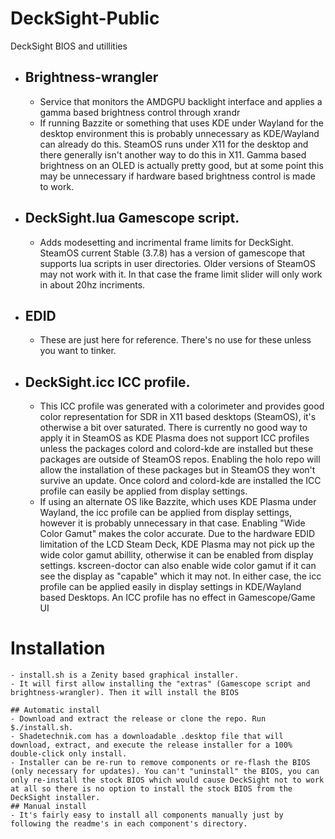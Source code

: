# DeckSight-Public
 DeckSight BIOS and utillities
 
- ## Brightness-wrangler
    - Service that monitors the AMDGPU backlight interface and applies a gamma based brightness control through xrandr
    - If running Bazzite or something that uses KDE under Wayland for the desktop environment this is probably unnecessary as KDE/Wayland can already do this. SteamOS runs under X11 for the desktop and there generally isn't another way to do this in X11. Gamma based brightness on an OLED is actually pretty good, but at some point this may be unnecessary if hardware based brightness control is made to work.
    
- ## DeckSight.lua Gamescope script.
    - Adds modesetting and incrimental frame limits for DeckSight. SteamOS current Stable (3.7.8) has a version of gamescope that supports lua scripts in user directories. Older versions of SteamOS may not work with it. In that case the frame limit slider will only work in about 20hz incriments. 
    
- ## EDID
    - These are just here for reference. There's no use for these unless you want to tinker.
    
- ## DeckSight.icc ICC profile.
    - This ICC profile was generated with a colorimeter and provides good color representation for SDR in X11 based desktops (SteamOS), it's otherwise a bit over saturated. There is currently no good way to apply it in SteamOS as KDE Plasma does not support ICC profiles unless the packages colord and colord-kde are installed but these packages are outside of SteamOS repos. Enabling the holo repo will allow the installation of these packages but in SteamOS they won't survive an update. Once colord and colord-kde are installed the ICC profile can easily be applied from display settings. 
    - If using an alternate OS like Bazzite, which uses KDE Plasma under Wayland, the icc profile can be applied from display settings, however it is probably unnecessary in that case. Enabling "Wide Color Gamut" makes the color accurate. Due to the hardware EDID limitation of the LCD Steam Deck, KDE Plasma may not pick up the wide color gamut abillity, otherwise it can be enabled from display settings. kscreen-doctor can also enable wide color gamut if it can see the display as "capable" which it may not. In either case, the icc profile can be applied easily in display settings in KDE/Wayland based Desktops. An ICC profile has no effect in Gamescope/Game UI
 
# Installation
    - install.sh is a Zenity based graphical installer.
    - It will first allow installing the "extras" (Gamescope script and brightness-wrangler). Then it will install the BIOS
    
    ## Automatic install
    - Download and extract the release or clone the repo. Run $./install.sh.
    - Shadetechnik.com has a downloadable .desktop file that will download, extract, and execute the release installer for a 100% double-click only install.
    - Installer can be re-run to remove components or re-flash the BIOS (only necessary for updates). You can't "uninstall" the BIOS, you can only re-install the stock BIOS which would cause DeckSight not to work at all so there is no option to install the stock BIOS from the DeckSight installer.
    ## Manual install
    - It's fairly easy to install all components manually just by following the readme's in each component's directory.
